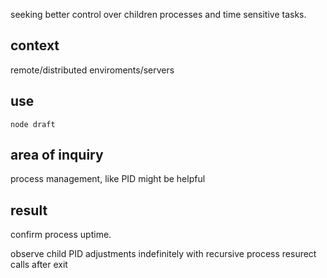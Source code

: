 seeking better control over children processes and time sensitive tasks.

## context

remote/distributed enviroments/servers

## use

`node draft`

## area of inquiry

process management, like PID might be helpful

## result

confirm process uptime.

observe child PID adjustments indefinitely with recursive process resurect calls after exit
